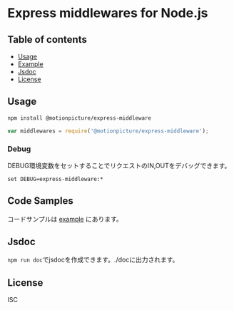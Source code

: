 # Express middlewares for Node.js


## Table of contents

* [Usage](#usage)
* [Example](#code-samples)
* [Jsdoc](#jsdoc)
* [License](#license)


## Usage

```sh
npm install @motionpicture/express-middleware
```

```js
var middlewares = require('@motionpicture/express-middleware');
```

### Debug

DEBUG環境変数をセットすることでリクエストのIN,OUTをデバッグできます。

```shell
set DEBUG=express-middleware:*
```


## Code Samples

コードサンプルは [example](https://github.com/motionpicture/express-middleware/tree/master/example) にあります。


## Jsdoc

`npm run doc`でjsdocを作成できます。./docに出力されます。

## License

ISC
